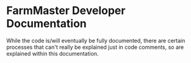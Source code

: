 # FarmMaster Developer Documentation

While the code is/will eventually be fully documented, there are certain processes that can't really be explained just in code comments, so
are explained within this documentation.
